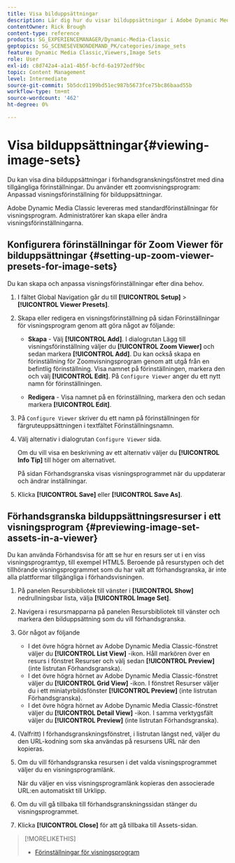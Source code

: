 ```yaml
---
title: Visa bilduppsättningar
description: Lär dig hur du visar bilduppsättningar i Adobe Dynamic Media Classic.
contentOwner: Rick Brough
content-type: reference
products: SG_EXPERIENCEMANAGER/Dynamic-Media-Classic
geptopics: SG_SCENESEVENONDEMAND_PK/categories/image_sets
feature: Dynamic Media Classic,Viewers,Image Sets
role: User
exl-id: c8d742a4-a1a1-4b5f-bcfd-6a1972edf9bc
topic: Content Management
level: Intermediate
source-git-commit: 5b5dcd1199bd51ec987b5673fce75bc86baad55b
workflow-type: tm+mt
source-wordcount: '462'
ht-degree: 0%

---
```


# Visa bilduppsättningar{#viewing-image-sets}

Du kan visa dina bilduppsättningar i förhandsgranskningsfönstret med dina tillgängliga förinställningar. Du använder ett zoomvisningsprogram: Anpassad visningsförinställning för bilduppsättningar.

Adobe Dynamic Media Classic levereras med standardförinställningar för visningsprogram. Administratörer kan skapa eller ändra visningsförinställningarna.

## Konfigurera förinställningar för Zoom Viewer för bilduppsättningar {#setting-up-zoom-viewer-presets-for-image-sets}

Du kan skapa och anpassa visningsförinställningar efter dina behov.

1. I fältet Global Navigation går du till **[!UICONTROL Setup]** > **[!UICONTROL Viewer Presets]**.
1. Skapa eller redigera en visningsförinställning på sidan Förinställningar för visningsprogram genom att göra något av följande:

   * **Skapa** - Välj **[!UICONTROL Add]**. I dialogrutan Lägg till visningsförinställning väljer du **[!UICONTROL Zoom Viewer]** och sedan markera **[!UICONTROL Add]**. Du kan också skapa en förinställning för Zoomvisningsprogram genom att utgå från en befintlig förinställning. Visa namnet på förinställningen, markera den och välj **[!UICONTROL Edit]**. På `Configure Viewer` anger du ett nytt namn för förinställningen.

   * **Redigera** - Visa namnet på en förinställning, markera den och sedan markera **[!UICONTROL Edit]**.

1. På `Configure Viewer` skriver du ett namn på förinställningen för färgruteuppsättningen i textfältet Förinställningsnamn.
1. Välj alternativ i dialogrutan `Configure Viewer` sida.

   Om du vill visa en beskrivning av ett alternativ väljer du **[!UICONTROL Info Tip]** till höger om alternativet.

   På sidan Förhandsgranska visas visningsprogrammet när du uppdaterar och ändrar inställningar.

1. Klicka **[!UICONTROL Save]** eller **[!UICONTROL Save As]**.

## Förhandsgranska bilduppsättningsresurser i ett visningsprogram {#previewing-image-set-assets-in-a-viewer}

Du kan använda Förhandsvisa för att se hur en resurs ser ut i en viss visningsprogramtyp, till exempel HTML5. Beroende på resurstypen och det tillhörande visningsprogrammet som du har valt att förhandsgranska, är inte alla plattformar tillgängliga i förhandsvisningen.

1. På panelen Resursbibliotek till vänster i **[!UICONTROL Show]** nedrullningsbar lista, välja **[!UICONTROL Image Set]**.
1. Navigera i resursmapparna på panelen Resursbibliotek till vänster och markera den bilduppsättning som du vill förhandsgranska.
1. Gör något av följande

   * I det övre högra hörnet av Adobe Dynamic Media Classic-fönstret väljer du **[!UICONTROL List View]** -ikon. Håll markören över en resurs i fönstret Resurser och välj sedan **[!UICONTROL Preview]** (inte listrutan Förhandsgranska).
   * I det övre högra hörnet av Adobe Dynamic Media Classic-fönstret väljer du **[!UICONTROL Grid View]** -ikon. I fönstret Resurser väljer du i ett miniatyrbildsfönster **[!UICONTROL Preview]** (inte listrutan Förhandsgranska).
   * I det övre högra hörnet av Adobe Dynamic Media Classic-fönstret väljer du **[!UICONTROL Detail View]** -ikon. I samma verktygsfält väljer du **[!UICONTROL Preview]** (inte listrutan Förhandsgranska).

1. (Valfritt) I förhandsgranskningsfönstret, i listrutan längst ned, väljer du den URL-kodning som ska användas på resursens URL när den kopieras.
1. Om du vill förhandsgranska resursen i det valda visningsprogrammet väljer du en visningsprogramlänk.

   När du väljer en viss visningsprogramlänk kopieras den associerade URL:en automatiskt till Urklipp.

1. Om du vill gå tillbaka till förhandsgranskningssidan stänger du visningsprogrammet.
1. Klicka **[!UICONTROL Close]** för att gå tillbaka till Assets-sidan.

>[!MORELIKETHIS]
>
>* [Förinställningar för visningsprogram](application-setup.md#viewer_presets)
